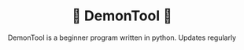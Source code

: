<div align="center">
  
# 🌌 DemonTool 🌌 
DemonTool is a beginner program written in python. Updates regularly
